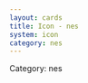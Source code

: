 ```yaml
---
layout: cards
title: Icon - nes
system: icon
category: nes
---
```

<div class="alert alert-secondary mb-4"><span class="i18n innerHTML-category">Category: </span><span class="i18n innerHTML-cat-nes">nes</span></div>
